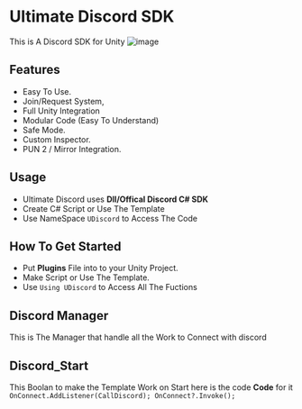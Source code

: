 # Ultimate Discord SDK

This is A Discord SDK for Unity
![image](https://user-images.githubusercontent.com/50788147/149820675-d0170829-f4cf-415b-9452-7bf6ff018f33.png)
## Features
- Easy To Use.
- Join/Request System,
- Full Unity Integration
- Modular Code (Easy To Understand)
- Safe Mode.
- Custom Inspector.
- PUN 2 / Mirror Integration.

## Usage
- Ultimate Discord uses **Dll/Offical Discord C# SDK**
- Create C# Script or Use The Template
- Use NameSpace ```UDiscord``` to Access The Code

## How To Get Started
- Put **Plugins** File into to your Unity Project.
- Make Script or Use The Template.
- Use ```Using UDiscord``` to Access All The Fuctions

## Discord Manager
This is The Manager that handle all the Work to Connect with discord

## Discord_Start
This Boolan to make the Template Work on Start here is the code **Code** for it ```OnConnect.AddListener(CallDiscord); OnConnect?.Invoke();```
